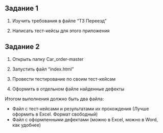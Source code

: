 ## Задание 1

1. Изучить требования в файле “ТЗ Переезд”

2. Написать тест-кейсы для этого приложения

## Задание 2

1. Открыть папку Car_order-master

2. Запустить файл “index.html”

3. Провести тестирование по своим тест-кейсам

4. Оформить в отдельном файле найденные дефекты

Итогом выполнения должно быть два файла:

- Файл с тест-кейсами и результатами их прохождения (Лучше оформить в Excel. Формат свободный)
- Файл с оформленными дефектами (можно в Excel, можно в Word, как удобнее)
